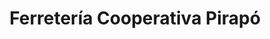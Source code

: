 ---
title: "Ferretería Cooperativa Pirapó"
url: /pirapo/ferreteria-cooperativa-pirapo/
shop: hardware
---